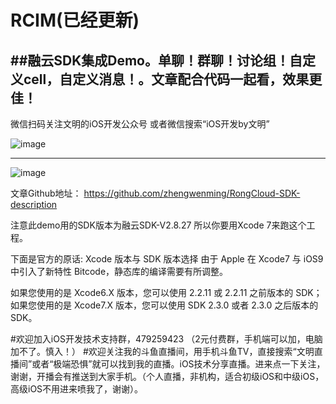 # RCIM(已经更新)
##融云SDK集成Demo。单聊！群聊！讨论组！自定义cell，自定义消息！。文章配合代码一起看，效果更佳！
---
微信扫码关注文明的iOS开发公众号
或者微信搜索“iOS开发by文明”

![image](https://github.com/zhengwenming/WMPlayer/blob/master/PlayerDemo/gzh.jpg)

---
![image](https://github.com/zhengwenming/RCIM/blob/master/RCIM/Resoures/images/RCIM.gif)

文章Github地址：
https://github.com/zhengwenming/RongCloud-SDK-description


注意此demo用的SDK版本为融云SDK-V2.8.27   所以你要用Xcode 7来跑这个工程。

下面是官方的原话:
Xcode 版本与 SDK 版本选择
由于 Apple 在 Xcode7 与 iOS9 中引入了新特性 Bitcode，静态库的编译需要有所调整。

如果您使用的是 Xcode6.X 版本，您可以使用 2.2.11 或 2.2.11 之前版本的 SDK；如果您使用的是 Xcode7.X 版本，您可以使用 SDK 2.3.0 或者 2.3.0 之后版本的 SDK。


#欢迎加入iOS开发技术支持群，479259423  （2元付费群，手机端可以加，电脑加不了。慎入！）
#欢迎关注我的斗鱼直播间，用手机斗鱼TV，直接搜索“文明直播间”或者“极端恐惧”就可以找到我的直播。iOS技术分享直播。进来点一下关注，谢谢，开播会有推送到大家手机。（个人直播，非机构，适合初级iOS和中级iOS，高级iOS不用进来喷我了，谢谢）。
